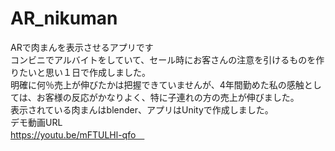 # AR_nikuman
ARで肉まんを表示させるアプリです<br>
コンビニでアルバイトをしていて、セール時にお客さんの注意を引けるものを作りたいと思い１日で作成しました。<br>
明確に何％売上が伸びたかは把握できていませんが、4年間勤めた私の感触としては、お客様の反応がかなりよく、特に子連れの方の売上が伸びました。<br>
表示されている肉まんはblender、アプリはUnityで作成しました。<br>
デモ動画URL　<br>
https://youtu.be/mFTULHl-qfo　<br>
